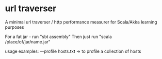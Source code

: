 url traverser
=========================

A minimal url traverser / http performance measurer for Scala/Akka learning purposes

For a fat jar - run "sbt assembly"
Then just run "scala /place/of/jar/name.jar"

usage examples:
--profile hosts.txt => to profile a collection of hosts
